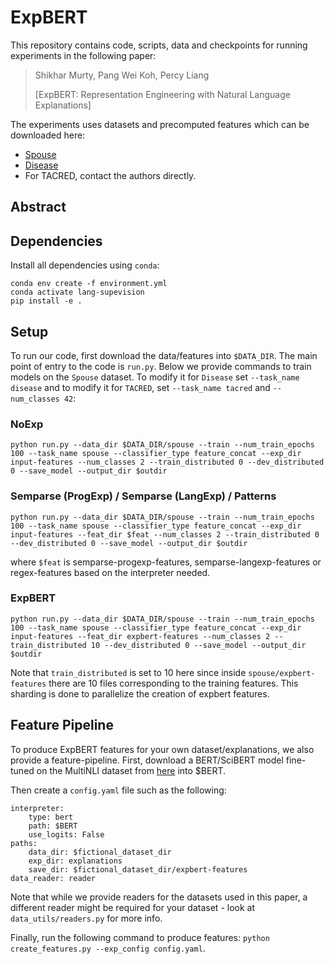 # ExpBERT

This repository contains code, scripts, data and checkpoints for running experiments in the following paper:
> Shikhar Murty, Pang Wei Koh, Percy Liang
>
> [ExpBERT: Representation Engineering with Natural Language Explanations]

The experiments uses datasets and precomputed features which can be downloaded here:
- [Spouse](https://drive.google.com/drive/folders/18x2l0oEnudXATN0K91L75uT_Ag0YF_6P?usp=sharing)
- [Disease](https://drive.google.com/drive/folders/1fZEFbWX0e7IZhzNPDroeD8gzu0VoERxt?usp=sharing)
- For TACRED, contact the authors directly.

## Abstract

## Dependencies

Install all dependencies using `conda`:
```
conda env create -f environment.yml
conda activate lang-supevision
pip install -e .
```

## Setup

To run our code, first download the data/features into `$DATA_DIR`. The main point of entry to the code is `run.py`. Below we provide commands to train models on the `Spouse` dataset. To modify it for `Disease` set `--task_name disease` and to modify it for `TACRED`, set `--task_name tacred` and  `--num_classes 42`:

### NoExp

`python run.py --data_dir $DATA_DIR/spouse --train --num_train_epochs 100 --task_name spouse --classifier_type feature_concat --exp_dir input-features --num_classes 2 --train_distributed 0 --dev_distributed 0 --save_model --output_dir $outdir`

### Semparse (ProgExp) / Semparse (LangExp) / Patterns

`python run.py --data_dir $DATA_DIR/spouse --train --num_train_epochs 100 --task_name spouse --classifier_type feature_concat --exp_dir input-features --feat_dir $feat --num_classes 2 --train_distributed 0 --dev_distributed 0 --save_model --output_dir $outdir`

where `$feat` is semparse-progexp-features, semparse-langexp-features or regex-features based on the interpreter needed.

### ExpBERT

`python run.py --data_dir $DATA_DIR/spouse --train --num_train_epochs 100 --task_name spouse --classifier_type feature_concat --exp_dir input-features --feat_dir expbert-features --num_classes 2 --train_distributed 10 --dev_distributed 0 --save_model --output_dir $outdir`

Note that `train_distributed` is set to 10 here since inside `spouse/expbert-features` there are 10 files corresponding to the training features. This sharding is done to parallelize the creation of expbert features.

## Feature Pipeline
To produce ExpBERT features for your own dataset/explanations, we also provide a feature-pipeline. First, download a BERT/SciBERT model fine-tuned on the MultiNLI dataset from [here]() into $BERT. 


Then create a `config.yaml` file such as the following:

```
interpreter:
    type: bert
    path: $BERT
    use_logits: False
paths:
    data_dir: $fictional_dataset_dir
    exp_dir: explanations
    save_dir: $fictional_dataset_dir/expbert-features
data_reader: reader
```

Note that while we provide readers for the datasets used in this paper, a different reader might be required for your dataset - look at `data_utils/readers.py` for more info.

Finally, run the following command to produce features: `python create_features.py --exp_config config.yaml`. 

